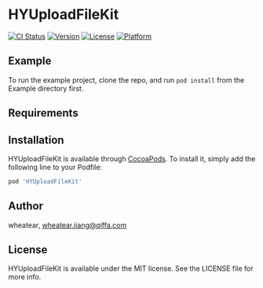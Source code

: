 # HYUploadFileKit

[![CI Status](https://img.shields.io/travis/wheatear/HYUploadFileKit.svg?style=flat)](https://travis-ci.org/wheatear/HYUploadFileKit)
[![Version](https://img.shields.io/cocoapods/v/HYUploadFileKit.svg?style=flat)](https://cocoapods.org/pods/HYUploadFileKit)
[![License](https://img.shields.io/cocoapods/l/HYUploadFileKit.svg?style=flat)](https://cocoapods.org/pods/HYUploadFileKit)
[![Platform](https://img.shields.io/cocoapods/p/HYUploadFileKit.svg?style=flat)](https://cocoapods.org/pods/HYUploadFileKit)

## Example

To run the example project, clone the repo, and run `pod install` from the Example directory first.

## Requirements

## Installation

HYUploadFileKit is available through [CocoaPods](https://cocoapods.org). To install
it, simply add the following line to your Podfile:

```ruby
pod 'HYUploadFileKit'
```

## Author

wheatear, wheatear.jiang@qiffa.com

## License

HYUploadFileKit is available under the MIT license. See the LICENSE file for more info.

